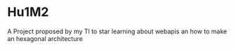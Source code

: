 # Hu1M2
 A Project proposed by my Tl to star learning about webapis an how to make an hexagonal architecture

